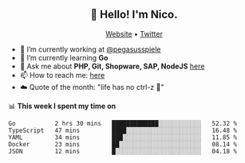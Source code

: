<h2 align="center">👋 Hello! I'm Nico.</h2>
<p align="center">
  <a href="https://gruselhaus.com">Website</a> •
  <a href="https://twitter.com/NicoFinkernagel">Twitter</a>
</p>


- 🔭 I’m currently working at [@pegasusspiele](https://pegasus.de/en)
- 🌱 I’m currently learning **Go**
- 💬 Ask me about **PHP, Git, Shopware, SAP, NodeJS** [here](https://github.com/gruselhaus/gruselhaus/issues)
- 📫 How to reach me: [here](https://github.com/gruselhaus/gruselhaus/issues)
- ☁️ Quote of the month: "life has no ctrl-z 🌴"

📊 **This week I spent my time on**
<!--START_SECTION:waka-->
```text
Go           2 hrs 30 mins   █████████████░░░░░░░░░░░░   52.32 % 
TypeScript   47 mins         ████░░░░░░░░░░░░░░░░░░░░░   16.48 % 
YAML         34 mins         ███░░░░░░░░░░░░░░░░░░░░░░   11.85 % 
Docker       23 mins         ██░░░░░░░░░░░░░░░░░░░░░░░   08.14 % 
JSON         12 mins         █░░░░░░░░░░░░░░░░░░░░░░░░   04.18 % 
```
<!--END_SECTION:waka-->
